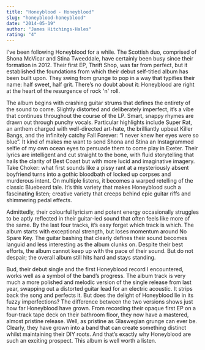 ```yaml
---
title: "Honeyblood - Honeyblood"
slug: "honeyblood-honeyblood"
date: "2014-05-19"
author: "James Hitchings-Hales"
rating: "4"
---
```


I’ve been following Honeyblood for a while. The Scottish duo, comprised of Shona McVicar and Stina Tweeddale, have certainly been busy since their formation in 2012. Their first EP, Thrift Shop, was far from perfect, but it established the foundations from which their debut self-titled album has been built upon. They swing from grunge to pop in a way that typifies their name: half sweet, half grit. There’s no doubt about it: Honeyblood are right at the heart of the resurgence of rock 'n' roll.

The album begins with crashing guitar strums that defines the entirety of the sound to come. Slightly distorted and deliberately imperfect, it’s a vibe that continues throughout the course of the LP. Smart, snappy rhymes are drawn out through punchy vocals. Particular highlights include Super Rat, an anthem charged with well-directed art-hate, the brilliantly upbeat Killer Bangs, and the infinitely catchy Fall Forever: “I never knew her eyes were so blue”. It kind of makes me want to send Shona and Stina an Instagrammed selfie of my own ocean eyes to persuade them to come play in Exeter. Their lyrics are intelligent and cut straight to the bone, with fluid storytelling that hails the clarity of Best Coast but with more lucid and imaginative imagery. Take Choker: what first sounds like a pissy rant at a mysteriously absent boyfriend turns into a gothic bloodbath of locked up corpses and murderous intent. On multiple listens, it becomes a warped retelling of the classic Bluebeard tale. It’s this variety that makes Honeyblood such a fascinating listen; creative variety that creeps behind epic guitar riffs and shimmering pedal effects.

Admittedly, their colourful lyricism and potent energy occasionally struggles to be aptly reflected in their guitar-led sound that often feels like more of the same. By the last four tracks, it’s easy forget which track is which. The album starts with exceptional strength, but loses momentum around No Spare Key. The guitar bashing that clearly defines their sound becomes languid and less interesting as the album clunks on. Despite their best efforts, the album cannot keep up with the pace of their sound. But do not despair; the overall album still hits hard and stays standing.

Bud, their debut single and the first Honeyblood record I encountered, works well as a symbol of the band’s progress. The album track is very much a more polished and melodic version of the single release from last year, swapping out a distorted guitar lead for an electric acoustic. It strips back the song and perfects it. But does the delight of Honeyblood lie in its fuzzy imperfections? The difference between the two versions shows just how far Honeyblood have grown. From recording their opaque first EP on a four-track tape deck on their bathroom floor, they now have a mastered, almost pristine release. Well, as pristine as Glaswegian grunge can ever be. Clearly, they have grown into a band that can create something distinct whilst maintaining their DIY roots. And that’s exactly why Honeyblood are such an exciting prospect. This album is well worth a listen.
